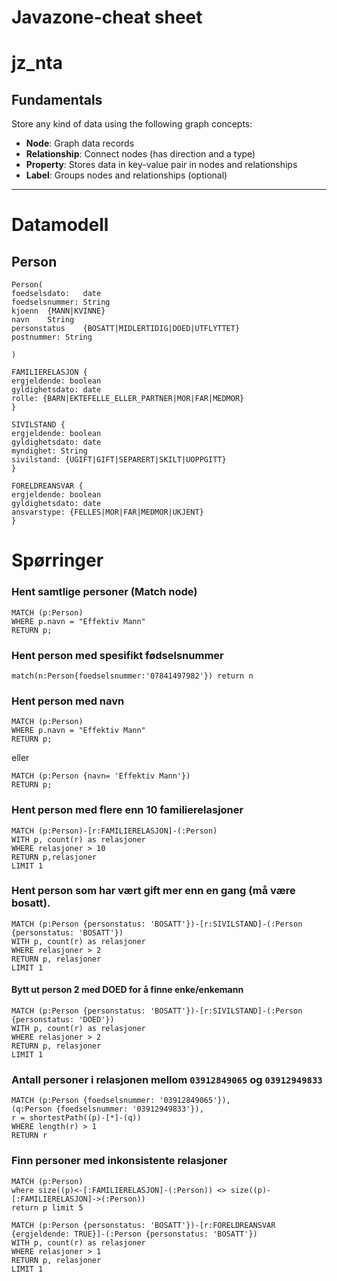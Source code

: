 # Javazone-cheat sheet

# jz_nta

## Fundamentals

Store any kind of data using the following graph concepts:

* **Node**: Graph data records
* **Relationship**: Connect nodes (has direction and a type)
* **Property**: Stores data in key-value pair in nodes and relationships
* **Label**: Groups nodes and relationships (optional)

---
# Datamodell
## Person

```
Person(
foedselsdato:	date
foedselsnummer:	String
kjoenn	{MANN|KVINNE}
navn	String
personstatus	{BOSATT|MIDLERTIDIG|DOED|UTFLYTTET}
postnummer: String

)

FAMILIERELASJON {
ergjeldende: boolean
gyldighetsdato: date
rolle: {BARN|EKTEFELLE_ELLER_PARTNER|MOR|FAR|MEDMOR}
}

SIVILSTAND {
ergjeldende: boolean
gyldighetsdato: date
myndighet: String
sivilstand: {UGIFT|GIFT|SEPARERT|SKILT|UOPPGITT}
}

FORELDREANSVAR {
ergjeldende: boolean
gyldighetsdato: date
ansvarstype: {FELLES|MOR|FAR|MEDMOR|UKJENT}
}
```

# Spørringer


### Hent samtlige personer (Match node)

```cypher
MATCH (p:Person)
WHERE p.navn = "Effektiv Mann"
RETURN p;
```

### Hent person med spesifikt fødselsnummer
```cypher
match(n:Person{foedselsnummer:'07841497982'}) return n
```

### Hent person med navn

```cypher
MATCH (p:Person)
WHERE p.navn = "Effektiv Mann"
RETURN p;
```
eller
```cypher
MATCH (p:Person {navn= 'Effektiv Mann'})
RETURN p;
```

### Hent person med flere enn 10 familierelasjoner

```cypher
MATCH (p:Person)-[r:FAMILIERELASJON]-(:Person)
WITH p, count(r) as relasjoner
WHERE relasjoner > 10
RETURN p,relasjoner
LIMIT 1
```

### Hent person som har vært gift mer enn en gang (må være bosatt). 

```cypher
MATCH (p:Person {personstatus: 'BOSATT'})-[r:SIVILSTAND]-(:Person {personstatus: 'BOSATT'})
WITH p, count(r) as relasjoner
WHERE relasjoner > 2
RETURN p, relasjoner
LIMIT 1
```
#### Bytt ut person 2 med DOED for å finne enke/enkemann

```cypher
MATCH (p:Person {personstatus: 'BOSATT'})-[r:SIVILSTAND]-(:Person {personstatus: 'DOED'})
WITH p, count(r) as relasjoner
WHERE relasjoner > 2
RETURN p, relasjoner
LIMIT 1
```
### Antall personer i relasjonen mellom `03912849065` og `03912949833`
```cypher
MATCH (p:Person {foedselsnummer: '03912849065'}),
(q:Person {foedselsnummer: '03912949833'}),
r = shortestPath((p)-[*]-(q))
WHERE length(r) > 1
RETURN r
```

### Finn personer med inkonsistente relasjoner

```cypher
MATCH (p:Person)
where size((p)<-[:FAMILIERELASJON]-(:Person)) <> size((p)-[:FAMILIERELASJON]->(:Person))
return p limit 5
```

```
MATCH (p:Person {personstatus: 'BOSATT'})-[r:FORELDREANSVAR {ergjeldende: TRUE}]-(:Person {personstatus: 'BOSATT'})
WITH p, count(r) as relasjoner
WHERE relasjoner > 1
RETURN p, relasjoner
LIMIT 1
```
